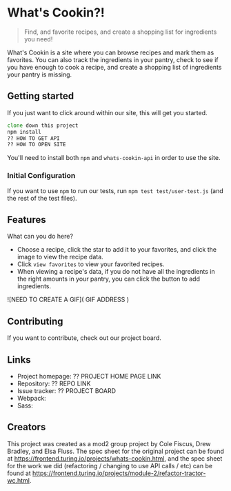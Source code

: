 # What's Cookin?!
> Find, and favorite recipes, and create a shopping list for ingredients you need!

What's Cookin is a site where you can browse recipes and mark them as favorites. You can also track the ingredients in your pantry, check to see if you have enough to cook a recipe, and create a shopping list of ingredients your pantry is missing.

## Getting started

If you just want to click around within our site, this will get you started.

```zsh
clone down this project
npm install
?? HOW TO GET API
?? HOW TO OPEN SITE

```
You'll need to install both `npm` and `whats-cookin-api` in order to use the site.

### Initial Configuration

If you want to use `npm` to run our tests, run `npm test test/user-test.js` (and the rest of the test files).

## Features

What can you do here?
* Choose a recipe, click the star to add it to your favorites, and click the image to view the recipe data.
* Click `view favorites` to view your favorited recipes.
* When viewing a recipe's data, if you do not have all the ingredients in the right amounts in your pantry, you can click the button to add ingredients.

![NEED TO CREATE A GIF]( GIF ADDRESS )

## Contributing

If you want to contribute, check out our project board.

## Links

- Project homepage: ?? PROJECT HOME PAGE LINK
- Repository: ?? REPO LINK
- Issue tracker: ?? PROJECT BOARD 
- Webpack: 
- Sass:

## Creators

This project was created as a mod2 group project by Cole Fiscus, Drew Bradley, and Elsa Fluss. The spec sheet for the original project can be found at https://frontend.turing.io/projects/whats-cookin.html, and the spec sheet for the work we did (refactoring / changing to use API calls / etc) can be found at https://frontend.turing.io/projects/module-2/refactor-tractor-wc.html.
